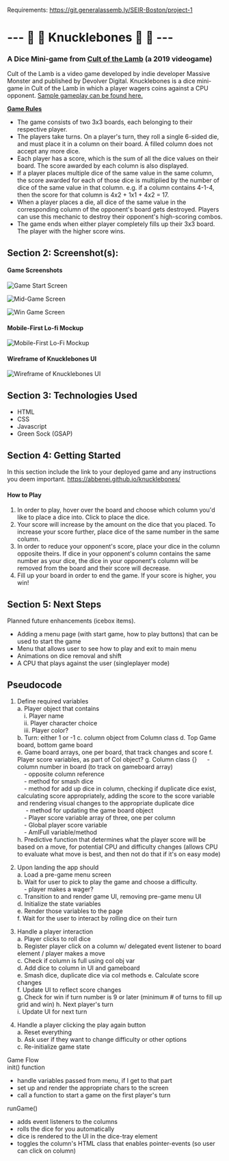 Requirements: https://git.generalassemb.ly/SEIR-Boston/project-1


# --- 🐑 🎲 Knucklebones 🎲 🐑 ---
### A Dice Mini-game from [Cult of the Lamb](https://www.cultofthelamb.com/) (a 2019 videogame)
Cult of the Lamb is a video game developed by indie developer Massive Monster and published by Devolver Digital. Knucklebones is a dice mini-game in Cult of the Lamb in which a player wagers coins against a CPU opponent. [Sample gameplay can be found here.](https://www.youtube.com/watch?v=y4PfvZiEs5E)

<u>**Game Rules**</u>
 - The game consists of two 3x3 boards, each belonging to their respective player.
 - The players take turns. On a player's turn, they roll a single 6-sided die, and must place it in a column on their board. A filled column does not accept any more dice.
 - Each player has a score, which is the sum of all the dice values on their board. The score awarded by each column is also displayed.
 - If a player places multiple dice of the same value in the same column, the score awarded for each of those dice is multiplied by the number of dice of the same value in that column. e.g. if a column contains 4-1-4, then the score for that column is 4x2 + 1x1 + 4x2 = 17.
 - When a player places a die, all dice of the same value in the corresponding column of the opponent's board gets destroyed. Players can use this mechanic to destroy their opponent's high-scoring combos.
 - The game ends when either player completely fills up their 3x3 board. The player with the higher score wins.


## Section 2: Screenshot(s):

#### Game Screenshots  
![Game Start Screen](assets/images/screenshots/knucklebones_screenshot_start.png)

![Mid-Game Screen](assets/images/screenshots/knucklebones_screenshot_mid.png)  

![Win Game Screen](assets/images/screenshots/knucklebones_screenshot_win.png)  


#### Mobile-First Lo-fi Mockup  
![Mobile-First Lo-Fi Mockup](assets/images/wireframes//Lo-Fi_Mobile.jpg)

#### Wireframe of Knucklebones UI  
![Wireframe of Knucklebones UI](assets/images/wireframes/Knucklebones_Wireframe.jpg)

## Section 3: Technologies Used 

 - HTML
 - CSS
 - Javascript
 - Green Sock (GSAP)

## Section 4: Getting Started  

In this section include the link to your deployed game and any instructions you deem important.
https://abbenei.github.io/knucklebones/

#### How to Play
 1. In order to play, hover over the board and choose which column you'd like to place a dice into. Click to place the dice. 
 2. Your score will increase by the amount on the dice that you placed. To increase your score further, place dice of the same number in the same column.
 3. In order to reduce your opponent's score, place your dice in the column opposite theirs. If dice in your opponent's column contains the same number as your dice, the dice in your opponent's column will be removed from the board and their score will decrease. 
 4. Fill up your board in order to end the game. If your score is higher, you win! 


## Section 5: Next Steps

Planned future enhancements (icebox items).
 - Adding a menu page (with start game, how to play buttons) that can be used to start the game
 - Menu that allows user to see how to play and exit to main menu
 - Animations on dice removal and shift
 - A CPU that plays against the user (singleplayer mode)

## Pseudocode

1. Define required variables  
    a. Player object that contains  
        &nbsp;&nbsp;&nbsp;&nbsp;i. Player name   
         &nbsp;&nbsp;&nbsp;&nbsp;ii. Player character choice    
         &nbsp;&nbsp;&nbsp;&nbsp;iii. Player color?   
    b. Turn: either 1 or -1
    c. column object from Column class
    d. Top Game board, bottom game board   
    e. Game board arrays, one per board, that track changes and score
    f. Player score variables, as part of Col object?
    g. Column class {}
        &nbsp;&nbsp;&nbsp;&nbsp; - column number in board (to track on gameboard array)  
        &nbsp;&nbsp;&nbsp;&nbsp;- opposite column reference  
        &nbsp;&nbsp;&nbsp;&nbsp;- method for smash dice  
        &nbsp;&nbsp;&nbsp;&nbsp;- method for add up dice in column, checking if duplicate dice exist, calculating score appropriately, adding the score to the score variable and rendering visual changes to the appropriate duplicate dice  
        &nbsp;&nbsp;&nbsp;&nbsp; - method for updating the game board object  
        &nbsp;&nbsp;&nbsp;&nbsp;- Player score variable array of three, one per column  
        &nbsp;&nbsp;&nbsp;&nbsp;- Global player score variable  
        &nbsp;&nbsp;&nbsp;&nbsp;- AmIFull variable/method  
    h. Predictive function that determines what the player score will be based on a move, for potential CPU and difficulty changes (allows CPU to evaluate what move is best, and then not do that if it's on easy mode)

4. Upon landing the app should  
    a. Load a pre-game menu screen  
    b. Wait for user to pick to play the game and choose a difficulty.  
        &nbsp;&nbsp;&nbsp;&nbsp;- player makes a wager?  
    c. Transition to and render game UI, removing pre-game menu UI  
    d. Initialize the state variables  
    e. Render those variables to the page  
    f. Wait for the user to interact by rolling dice on their turn

5. Handle a player interaction  
    a. Player clicks to roll dice   
    b. Register player click on a column w/ delegated event listener to board element / player makes a move  
    c. Check if column is full using col obj var  
    d. Add dice to column in UI and gameboard   
    e. Smash dice, duplicate dice via col methods
    e. Calculate score changes  
    f. Update UI to reflect score changes  
    g. Check for win if turn number is 9 or later (minimum # of turns to fill up grid and win)
    h. Next player's turn  
    i. Update UI for next turn  

6. Handle a player clicking the play again button  
    a. Reset everything  
    b. Ask user if they want to change difficulty or other options  
    c. Re-initialize game state  


Game Flow  
init() function  
 - handle variables passed from menu, if I get to that part  
 - set up and render the appropriate chars to the screen  
 - call a function to start a game on the first player's turn  

runGame() 
 - adds event listeners to the columns
 - rolls the dice for you automatically
 - dice is rendered to the UI in the dice-tray element
 - toggles the column's HTML class that enables pointer-events (so user can click on column)



